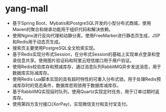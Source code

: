 # yang-mall

  - 基于Spring Boot、Mybatis和PostgreSQL开发的小型分布式商城，使用Maven的聚合和继承功能用于组织代码和解决依赖。
  - 使用Nginx进行反向代理和动静分离，使用FreeMarker进行静态页生成，JSP和Redis用于动态页生成。
  - 搜索页主要使用PostgreSQL全文检索实现。
  - 基于Redis实现分布式Session，在分布式Session的基础上实现单点登录和登录信息共享。使用图片验证码和阿里云短信接口用于用户验证。
  - 使用Redis校验库存和预减库存，通过消息队列RabbitMQ异步发送消息，用于数据库实际减库存。
  - 使用Redis Lua脚本实现的具有超时特性的可重入分布式锁。用于处理Redis预减库存时的竞态条件，数据库悲观锁用于数据库减库存。
  - 基于RabbitMQ实现延时队列，使用Quartz实现定时任务，用于订单过期时返库存。
  - 使用第四方支付接口(XorPay)，实现微信支付和支付宝支付。